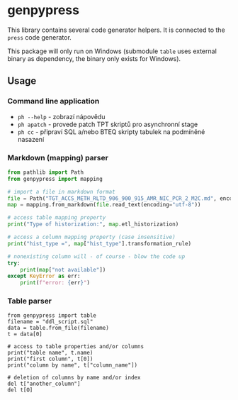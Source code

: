 # genpypress

This library contains several code generator helpers. It is connected to the `press` code generator.

This package will only run on Windows (submodule `table` uses external binary as dependency, the binary only exists for Windows).

## Usage

### Command line application

- `ph --help` - zobrazí nápovědu
- `ph apatch` - provede patch TPT skriptů pro asynchronní stage
- `ph cc` - připraví SQL a/nebo BTEQ skripty tabulek na podmíněné nasazení

### Markdown (mapping) parser

```python
from pathlib import Path
from genpypress import mapping

# import a file in markdown format
file = Path("TGT_ACCS_METH_RLTD_906_900_915_AMR_NIC_PCR_2_M2C.md", encoding="utf-8")
map = mapping.from_markdown(file.read_text(encoding="utf-8"))

# access table mapping property
print("Type of historization:", map.etl_historization)

# access a column mapping property (case insensitive)
print("hist_type =", map["hist_type"].transformation_rule)

# nonexisting column will - of course - blow the code up
try:
    print(map["not available"])
except KeyError as err:
    print(f"error: {err}")
```

### Table parser

```
from genpypress import table
filename = "ddl_script.sql"
data = table.from_file(filename)
t = data[0]

# access to table properties and/or columns
print("table name", t.name)
print("first column", t[0])
print("column by name", t["column_name"])

# deletion of columns by name and/or index
del t["another_column"]
del t[O]
```